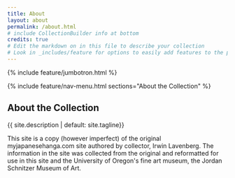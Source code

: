 ```yaml
---
title: About
layout: about
permalink: /about.html
# include CollectionBuilder info at bottom
credits: true
# Edit the markdown on in this file to describe your collection
# Look in _includes/feature for options to easily add features to the page
---
```


{% include feature/jumbotron.html %} 

{% include feature/nav-menu.html sections="About the Collection" %}

## About the Collection

{{ site.description | default: site.tagline}}

This site is a copy (however imperfect) of the original myjapanesehanga.com site authored by collector, Irwin Lavenberg.  The information in the site was collected from the original and reformatted for use in this site and the University of Oregon's fine art museum, the Jordan Schnitzer Museum of Art.
